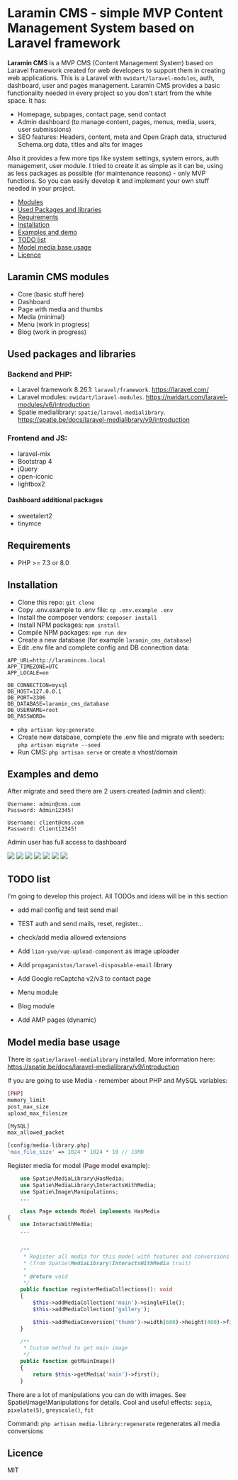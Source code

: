 # Laramin CMS - simple MVP Content Management System based on Laravel framework

**Laramin CMS** is a MVP CMS (Content Management System) based on Laravel framework created for web developers to support them in creating web applications. This is a Laravel with `nwidart/laravel-modules`, auth, dashboard, user and pages management. Laramin CMS provides a basic functionality needed in every project so you don't start from the white space. It has: 
- Homepage, subpages, contact page, send contact
- Admin dashboard (to manage content, pages, menus, media, users, user submissions)
- SEO features: Headers, content, meta and Open Graph data, structured Schema.org data, titles and alts for images

Also it provides a few more tips like system settings, system errors, auth management, user module. 
I tried to create it as simple as it can be, using as less packages as possible (for maintenance reasons) - only MVP functions. So you can easily develop it and implement your own stuff needed in your project. 

- [Modules](#laramin-cms-modules)
- [Used Packages and libraries](#used-packages-and-libraries)
- [Requirements](#requirements)
- [Installation](#installation)
- [Examples and demo](#examples-and-demo)
- [TODO list](#todo-list)
- [Model media base usage](#model-media-base-usage)
- [Licence](#Licence)

## Laramin CMS modules
 - Core (basic stuff here)
 - Dashboard
 - Page with media and thumbs
 - Media (minimal)
 - Menu (work in progress)
 - Blog (work in progress)

## Used packages and libraries
### Backend and PHP:
 - Laravel framework 8.26.1: `laravel/framework`. https://laravel.com/
 - Laravel modules: `nwidart/laravel-modules`. https://nwidart.com/laravel-modules/v6/introduction
 - Spatie medialibrary: `spatie/laravel-medialibrary`. https://spatie.be/docs/laravel-medialibrary/v9/introduction
### Frontend and JS:
 - laravel-mix
 - Bootstrap 4
 - jQuery
 - open-iconic
 - lightbox2
#### Dashboard additional packages
 - sweetalert2
 - tinymce

 ## Requirements
- PHP >= 7.3 or 8.0

## Installation
 * Clone this repo: `git clone`
 * Copy .env.example to .env file: `cp .env.example .env`
 * Install the composer vendors: `composer install`
 * Install NPM packages: `npm install`
 * Compile NPM packages: `npm run dev`
 * Create a new database (for example `laramin_cms_database`)
 * Edit .env file and complete config and DB connection data:
 ```
APP_URL=http://laramincms.local
APP_TIMEZONE=UTC
APP_LOCALE=en

DB_CONNECTION=mysql
DB_HOST=127.0.0.1
DB_PORT=3306
DB_DATABASE=laramin_cms_database
DB_USERNAME=root
DB_PASSWORD=
 ```
 * `php artisan key:generate`
 * Create new database, complete the .env file and migrate with seeders: `php artisan migrate --seed`
 * Run CMS: `php artisan serve` or create a vhost/domain


## Examples and demo
After migrate and seed there are 2 users created (admin and client):
```
Username: admin@cms.com
Password: Admin12345!

Username: client@cms.com
Password: Client12345!
```
Admin user has full access to dashboard

<img src="github_images/laramin_cms_dashboard.jpg" />
<img src="github_images/laramin_cms_users.jpg" />
<img src="github_images/laramin_cms_page_1.jpg" />
<img src="github_images/laramin_cms_page_2.jpg" />
<img src="github_images/tiny_mce_edit_image.jpg" />
<img src="github_images/supgage_1.jpg" />
<img src="github_images/subpage_gallery.jpg" />

## TODO list
I'm going to develop this project. All TODOs and ideas will be in this section

* add mail config and test send mail
* TEST auth and send mails, reset, register...
* check/add media allowed extensions

* Add `lian-yue/vue-upload-component` as image uploader
* Add `propaganistas/laravel-disposable-email` library
* Add Google reCaptcha v2/v3 to contact page
* Menu module
* Blog module
* Add AMP pages (dynamic)

## Model media base usage
There is `spatie/laravel-medialibrary` installed. More information here: https://spatie.be/docs/laravel-medialibrary/v9/introduction

If you are going to use Media - remember about PHP and MySQL variables:

```php
[PHP]
memory_limit
post_max_size
upload_max_filesize

[MySQL]
max_allowed_packet

[config/media-library.php]
'max_file_size' => 1024 * 1024 * 10 // 10MB
```

Register media for model (Page model example):
```php
    use Spatie\MediaLibrary\HasMedia;
    use Spatie\MediaLibrary\InteractsWithMedia;
    use Spatie\Image\Manipulations;
    ...

    class Page extends Model implements HasMedia
{
    use InteractsWithMedia;
    ...


    /**
     * Register all media for this model with features and conversions
     * (from Spatie\MediaLibrary\InteractsWithMedia trait)
     * 
     * @return void
     */
    public function registerMediaCollections(): void
    {
        $this->addMediaCollection('main')->singleFile();
        $this->addMediaCollection('gallery');

        $this->addMediaConversion('thumb')->width(600)->height(400)->fit(Manipulations::FIT_CROP, 600, 400);
    }

    /**
     * Custom method to get main image
     */
    public function getMainImage()
    {
        return $this->getMedia('main')->first();
    }
```

There are a lot of manipulations you can do with images. See Spatie\Image\Manipulations for details. Cool and useful effects: `sepia`, `pixelate(5)`, `greyscale()`, `fit`

Command: `php artisan media-library:regenerate` regenerates all media conversions

## Licence
MIT